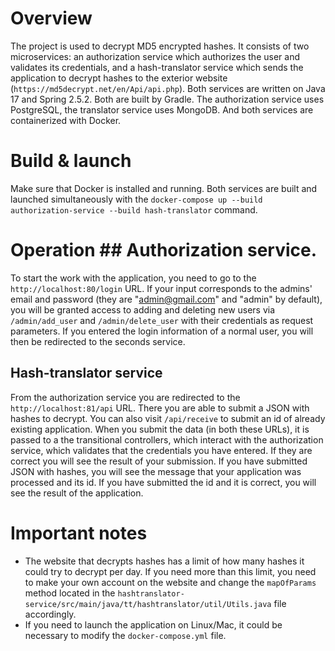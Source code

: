 # Overview
The project is used to decrypt MD5 encrypted hashes. It consists of two microservices: an authorization service which authorizes the user and validates its credentials, and a hash-translator service which sends the application to decrypt hashes to the exterior website (`https://md5decrypt.net/en/Api/api.php`). Both services are written on Java 17 and Spring 2.5.2. Both are built by Gradle. The authorization service uses PostgreSQL, the translator service uses MongoDB. And both services are containerized with Docker.  
# Build & launch  
Make sure that Docker is installed and running. Both services are built and launched simultaneously with the `docker-compose up --build authorization-service --build hash-translator` command.  
# Operation ## Authorization service.  
To start the work with the application, you need to go to the `http://localhost:80/login` URL. If your input corresponds to the admins' email and password (they are "admin@gmail.com" and "admin" by default), you will be granted access to adding and deleting new users via `/admin/add_user` and `/admin/delete_user` with their credentials as request parameters. If you entered the login information of a normal user, you will then be redirected to the seconds service.  
## Hash-translator service  
From the authorization service you are redirected to the `http://localhost:81/api` URL. There you are able to submit a JSON with hashes to decrypt. You can also visit `/api/receive` to submit an id of already existing application. When you submit the data (in both these URLs), it is passed to a the transitional controllers, which interact with the authorization service, which validates that the credentials you have entered. If they are correct you will see the result of your submission. If you have submitted JSON with hashes, you will see the message that your application was processed and its id. If you have submitted the id and it is correct, you will see the result of the application.
# Important notes
- The website that decrypts hashes has a limit of how many hashes it could try to decrypt per day. If you need more than this limit, you need to make your own account on the website and change the `mapOfParams` method located in the `hashtranslator-service/src/main/java/tt/hashtranslator/util/Utils.java` file accordingly.
- If you need to launch the application on Linux/Mac, it could be necessary to modify the `docker-compose.yml` file.
